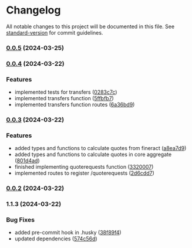 # Changelog

All notable changes to this project will be documented in this file. See [standard-version](https://github.com/conventional-changelog/standard-version) for commit guidelines.

### [0.0.5](https://github.com/mojaloop/mifos-core-connector/compare/v0.0.4...v0.0.5) (2024-03-25)

### [0.0.4](https://github.com/mojaloop/mifos-core-connector/compare/v0.0.3...v0.0.4) (2024-03-22)


### Features

* implemented tests for transfers ([0283c7c](https://github.com/mojaloop/mifos-core-connector/commit/0283c7c09e0bcc908a396d5c4f16826f782932bd))
* implemented transfers function ([5ffbfb7](https://github.com/mojaloop/mifos-core-connector/commit/5ffbfb72eba28e1e1856fcd1653c063324838d5a))
* implemented transfers function routes ([6a36bd9](https://github.com/mojaloop/mifos-core-connector/commit/6a36bd942e2d8553d04a406b80e899c456aab476))

### [0.0.3](https://github.com/mojaloop/mifos-core-connector/compare/v0.0.2...v0.0.3) (2024-03-22)


### Features

* added types and functions to calculate quotes from fineract ([a8ea7d9](https://github.com/mojaloop/mifos-core-connector/commit/a8ea7d93ae2df2ac2c66d7193f995a84a569e70a))
* added types and functions to calculate quotes in core aggregate ([801d4ad](https://github.com/mojaloop/mifos-core-connector/commit/801d4ad62a3792b89bd78ebac886a18a68718965))
* finished implementing quoterequests function ([3320007](https://github.com/mojaloop/mifos-core-connector/commit/33200076bb4c664f322ea205606f6fbd1aa3c8cd))
* implemented routes to register /quoterequests ([2d6cdd7](https://github.com/mojaloop/mifos-core-connector/commit/2d6cdd7b62cb2a2bb699bb0488b3129e31943e08))

### [0.0.2](https://github.com/mojaloop/mifos-core-connector/compare/v1.1.3...v0.0.2) (2024-03-22)

### 1.1.3 (2024-03-22)


### Bug Fixes

* added pre-commit hook in .husky ([38f89f4](https://github.com/mojaloop/mifos-core-connector/commit/38f89f41a3c5390e55f4c180130adc1cf3999e0d))
* updated dependencies ([574c56d](https://github.com/mojaloop/mifos-core-connector/commit/574c56db683d8d82577e64d1543f2ea7b36cc321))
